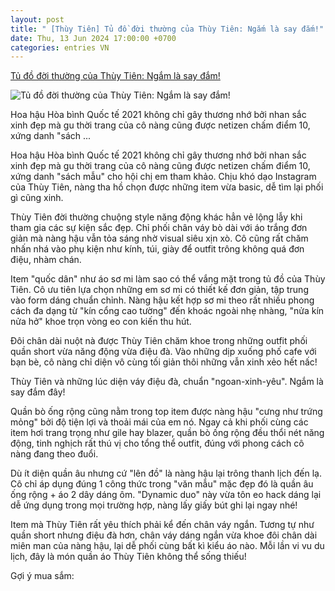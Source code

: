 ```yaml
---
layout: post
title: " [Thùy Tiên] Tủ đồ đời thường của Thùy Tiên: Ngắm là say đắm!"
date: Thu, 13 Jun 2024 17:00:00 +0700
categories: entries VN
---
```

[Tủ đồ đời thường của Thùy Tiên: Ngắm là say đắm!](https://kenh14.vn/tu-do-doi-thuong-cua-thuy-tien-ngam-la-say-dam-20240613180704231.chn)

![Tủ đồ đời thường của Thùy Tiên: Ngắm là say đắm!](https://kenh14cdn.com/zoom/600_315/203336854389633024/2024/6/13/photo1718276689747-1718276689893767027587.jpg)

Hoa hậu Hòa bình Quốc tế 2021 không chỉ gây thương nhớ bởi nhan sắc xinh đẹp mà gu thời trang của cô nàng cũng được netizen chấm điểm 10, xứng danh "sách ...

Hoa hậu Hòa bình Quốc tế 2021 không chỉ gây thương nhớ bởi nhan sắc xinh đẹp mà gu thời trang của cô nàng cũng được netizen chấm điểm 10, xứng danh "sách mẫu" cho hội chị em tham khảo. Chịu khó dạo Instagram của Thùy Tiên, nàng tha hồ chọn được những item vừa basic, dễ tìm lại phối gì cũng xinh.

Thùy Tiên đời thường chuộng style năng động khác hẳn vẻ lộng lẫy khi tham gia các sự kiện sắc đẹp. Chỉ phối chân váy bò dài với áo trắng đơn giản mà nàng hậu vẫn tỏa sáng nhờ visual siêu xịn xò. Cô cũng rất chăm nhấn nhá vào phụ kiện như kính, túi, giày để outfit trông không quá đơn điệu, nhàm chán.

Item "quốc dân" như áo sơ mi làm sao có thể vắng mặt trong tủ đồ của Thùy Tiên. Cô ưu tiên lựa chọn những em sơ mi có thiết kế đơn giản, tập trung vào form dáng chuẩn chỉnh. Nàng hậu kết hợp sơ mi theo rất nhiều phong cách đa dạng từ "kín cổng cao tường" đến khoác ngoài nhẹ nhàng, "nửa kín nửa hở" khoe trọn vòng eo con kiến thu hút.

Đôi chân dài nuột nà được Thùy Tiên chăm khoe trong những outfit phối quần short vừa năng động vừa điệu đà. Vào những dịp xuống phố cafe với bạn bè, cô nàng chỉ diện vô cùng tối giản thôi những vẫn xinh xẻo hết nấc!

Thùy Tiên và những lúc diện váy điệu đà, chuẩn "ngoan-xinh-yêu". Ngắm là say đắm đây!

Quần bò ống rộng cũng nằm trong top item được nàng hậu "cưng như trứng mỏng" bởi độ tiện lợi và thoải mái của em nó. Ngay cả khi phối cùng các item hơi trang trọng như gile hay blazer, quần bò ống rộng đều thổi nét năng động, tinh nghịch rất thú vị cho tổng thể outfit, đúng với phong cách cô nàng đang theo đuổi.

Dù ít diện quần âu nhưng cứ "lên đồ" là nàng hậu lại trông thanh lịch đến lạ. Cô chỉ áp dụng đúng 1 công thức trong "văn mẫu" mặc đẹp đó là quần âu ống rộng + áo 2 dây dáng ôm. "Dynamic duo" này vừa tôn eo hack dáng lại dễ ứng dụng trong mọi trường hợp, nàng lấy giấy bút ghi lại ngay nhé!

Item mà Thùy Tiên rất yêu thích phải kể đến chân váy ngắn. Tương tự như quần short nhưng điệu đà hơn, chân váy dáng ngắn vừa khoe đôi chân dài miên man của nàng hậu, lại dễ phối cùng bất kì kiểu áo nào. Mỗi lần vi vu du lịch, đây là món quần áo Thùy Tiên không thể sống thiếu!

Gợi ý mua sắm:

